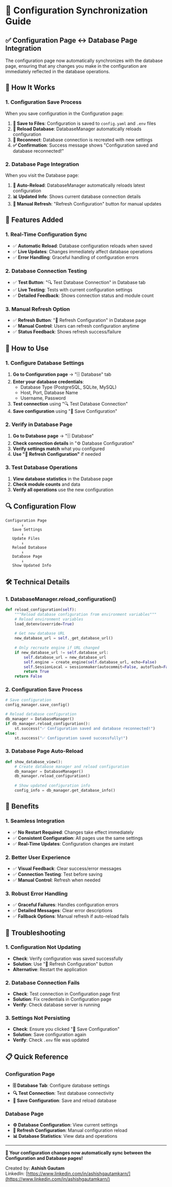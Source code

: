 # 🔄 Configuration Synchronization Guide

## ✅ **Configuration Page ↔ Database Page Integration**

The configuration page now automatically synchronizes with the database page, ensuring that any changes you make in the configuration are immediately reflected in the database operations.

## 🔧 **How It Works**

### **1. Configuration Save Process**
When you save configuration in the Configuration page:

1. **💾 Save to Files**: Configuration is saved to `config.yaml` and `.env` files
2. **🔄 Reload Database**: DatabaseManager automatically reloads configuration
3. **🔗 Reconnect**: Database connection is recreated with new settings
4. **✅ Confirmation**: Success message shows "Configuration saved and database reconnected!"

### **2. Database Page Integration**
When you visit the Database page:

1. **🔄 Auto-Reload**: DatabaseManager automatically reloads latest configuration
2. **📊 Updated Info**: Shows current database connection details
3. **🔄 Manual Refresh**: "Refresh Configuration" button for manual updates

## 🎯 **Features Added**

### **1. Real-Time Configuration Sync**
- ✅ **Automatic Reload**: Database configuration reloads when saved
- ✅ **Live Updates**: Changes immediately affect database operations
- ✅ **Error Handling**: Graceful handling of configuration errors

### **2. Database Connection Testing**
- ✅ **Test Button**: "🔍 Test Database Connection" in Database tab
- ✅ **Live Testing**: Tests with current configuration settings
- ✅ **Detailed Feedback**: Shows connection status and module count

### **3. Manual Refresh Option**
- ✅ **Refresh Button**: "🔄 Refresh Configuration" in Database page
- ✅ **Manual Control**: Users can refresh configuration anytime
- ✅ **Status Feedback**: Shows refresh success/failure

## 🚀 **How to Use**

### **1. Configure Database Settings**
1. **Go to Configuration page** → "🗄️ Database" tab
2. **Enter your database credentials**:
   - Database Type (PostgreSQL, SQLite, MySQL)
   - Host, Port, Database Name
   - Username, Password
3. **Test connection** using "🔍 Test Database Connection"
4. **Save configuration** using "💾 Save Configuration"

### **2. Verify in Database Page**
1. **Go to Database page** → "🗄️ Database"
2. **Check connection details** in "⚙️ Database Configuration"
3. **Verify settings match** what you configured
4. **Use "🔄 Refresh Configuration"** if needed

### **3. Test Database Operations**
1. **View database statistics** in the Database page
2. **Check module counts** and data
3. **Verify all operations** use the new configuration

## 🔍 **Configuration Flow**

```
Configuration Page
       ↓
   Save Settings
       ↓
   Update Files
       ↓
   Reload Database
       ↓
   Database Page
       ↓
   Show Updated Info
```

## 🛠️ **Technical Details**

### **1. DatabaseManager.reload_configuration()**
```python
def reload_configuration(self):
    """Reload database configuration from environment variables"""
    # Reload environment variables
    load_dotenv(override=True)
    
    # Get new database URL
    new_database_url = self._get_database_url()
    
    # Only recreate engine if URL changed
    if new_database_url != self.database_url:
        self.database_url = new_database_url
        self.engine = create_engine(self.database_url, echo=False)
        self.SessionLocal = sessionmaker(autocommit=False, autoflush=False, bind=self.engine)
        return True
    return False
```

### **2. Configuration Save Process**
```python
# Save configuration
config_manager.save_config()

# Reload database configuration
db_manager = DatabaseManager()
if db_manager.reload_configuration():
    st.success("✅ Configuration saved and database reconnected!")
else:
    st.success("✅ Configuration saved successfully!")
```

### **3. Database Page Auto-Reload**
```python
def show_database_view():
    # Create database manager and reload configuration
    db_manager = DatabaseManager()
    db_manager.reload_configuration()
    
    # Show updated configuration info
    config_info = db_manager.get_database_info()
```

## 🎉 **Benefits**

### **1. Seamless Integration**
- ✅ **No Restart Required**: Changes take effect immediately
- ✅ **Consistent Configuration**: All pages use the same settings
- ✅ **Real-Time Updates**: Configuration changes are instant

### **2. Better User Experience**
- ✅ **Visual Feedback**: Clear success/error messages
- ✅ **Connection Testing**: Test before saving
- ✅ **Manual Control**: Refresh when needed

### **3. Robust Error Handling**
- ✅ **Graceful Failures**: Handles configuration errors
- ✅ **Detailed Messages**: Clear error descriptions
- ✅ **Fallback Options**: Manual refresh if auto-reload fails

## 🔧 **Troubleshooting**

### **1. Configuration Not Updating**
- **Check**: Verify configuration was saved successfully
- **Solution**: Use "🔄 Refresh Configuration" button
- **Alternative**: Restart the application

### **2. Database Connection Fails**
- **Check**: Test connection in Configuration page first
- **Solution**: Fix credentials in Configuration page
- **Verify**: Check database server is running

### **3. Settings Not Persisting**
- **Check**: Ensure you clicked "💾 Save Configuration"
- **Solution**: Save configuration again
- **Verify**: Check `.env` file was updated

## 📋 **Quick Reference**

### **Configuration Page**
- **🗄️ Database Tab**: Configure database settings
- **🔍 Test Connection**: Test database connectivity
- **💾 Save Configuration**: Save and reload database

### **Database Page**
- **⚙️ Database Configuration**: View current settings
- **🔄 Refresh Configuration**: Manual configuration reload
- **📊 Database Statistics**: View data and operations

---

**🔄 Your configuration changes now automatically sync between the Configuration and Database pages!**

Created by: **Ashish Gautam**  
LinkedIn: [https://www.linkedin.com/in/ashishgautamkarn/](https://www.linkedin.com/in/ashishgautamkarn/)

